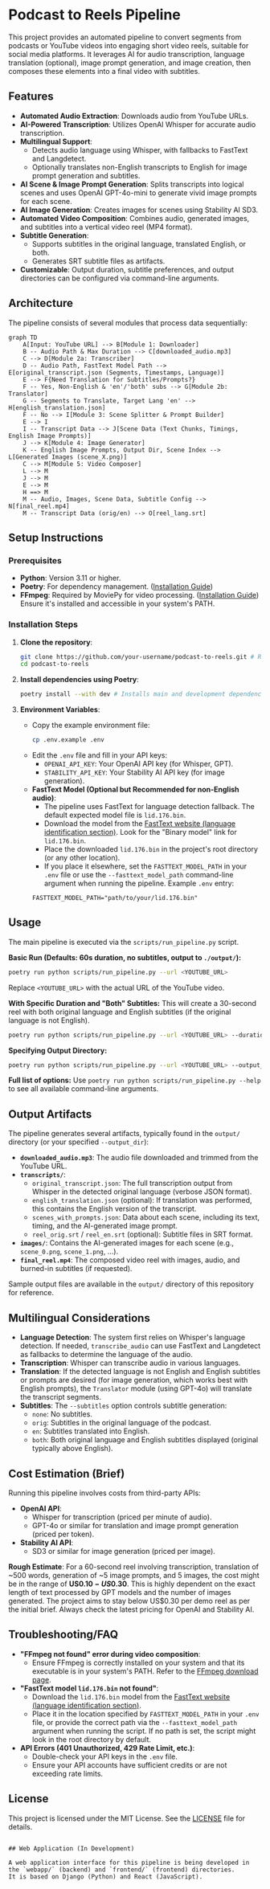 # Podcast to Reels Pipeline

This project provides an automated pipeline to convert segments from podcasts or YouTube videos into engaging short video reels, suitable for social media platforms. It leverages AI for audio transcription, language translation (optional), image prompt generation, and image creation, then composes these elements into a final video with subtitles.

## Features

*   **Automated Audio Extraction**: Downloads audio from YouTube URLs.
*   **AI-Powered Transcription**: Utilizes OpenAI Whisper for accurate audio transcription.
*   **Multilingual Support**:
    *   Detects audio language using Whisper, with fallbacks to FastText and Langdetect.
    *   Optionally translates non-English transcripts to English for image prompt generation and subtitles.
*   **AI Scene & Image Prompt Generation**: Splits transcripts into logical scenes and uses OpenAI GPT-4o-mini to generate vivid image prompts for each scene.
*   **AI Image Generation**: Creates images for scenes using Stability AI SD3.
*   **Automated Video Composition**: Combines audio, generated images, and subtitles into a vertical video reel (MP4 format).
*   **Subtitle Generation**:
    *   Supports subtitles in the original language, translated English, or both.
    *   Generates SRT subtitle files as artifacts.
*   **Customizable**: Output duration, subtitle preferences, and output directories can be configured via command-line arguments.

## Architecture

The pipeline consists of several modules that process data sequentially:

```mermaid
graph TD
    A[Input: YouTube URL] --> B[Module 1: Downloader]
    B -- Audio Path & Max Duration --> C[downloaded_audio.mp3]
    C --> D[Module 2a: Transcriber]
    D -- Audio Path, FastText Model Path --> E[original_transcript.json (Segments, Timestamps, Language)]
    E --> F{Need Translation for Subtitles/Prompts?}
    F -- Yes, Non-English & 'en'/'both' subs --> G[Module 2b: Translator]
    G -- Segments to Translate, Target Lang 'en' --> H[english_translation.json]
    F -- No --> I[Module 3: Scene Splitter & Prompt Builder]
    E --> I
    I -- Transcript Data --> J[Scene Data (Text Chunks, Timings, English Image Prompts)]
    J --> K[Module 4: Image Generator]
    K -- English Image Prompts, Output Dir, Scene Index --> L[Generated Images (scene_X.png)]
    C --> M[Module 5: Video Composer]
    L --> M
    J --> M
    E --> M
    H ==> M
    M -- Audio, Images, Scene Data, Subtitle Config --> N[final_reel.mp4]
    M -- Transcript Data (orig/en) --> O[reel_lang.srt]
```

## Setup Instructions

### Prerequisites

*   **Python**: Version 3.11 or higher.
*   **Poetry**: For dependency management. ([Installation Guide](https://python-poetry.org/docs/#installation))
*   **FFmpeg**: Required by MoviePy for video processing. ([Installation Guide](https://ffmpeg.org/download.html)) Ensure it's installed and accessible in your system's PATH.

### Installation Steps

1.  **Clone the repository**:
    ```bash
    git clone https://github.com/your-username/podcast-to-reels.git # Replace with actual repo URL
    cd podcast-to-reels
    ```

2.  **Install dependencies using Poetry**:
    ```bash
    poetry install --with dev # Installs main and development dependencies
    ```

3.  **Environment Variables**:
    *   Copy the example environment file:
        ```bash
        cp .env.example .env
        ```
    *   Edit the `.env` file and fill in your API keys:
        *   `OPENAI_API_KEY`: Your OpenAI API key (for Whisper, GPT).
        *   `STABILITY_API_KEY`: Your Stability AI API key (for image generation).
    *   **FastText Model (Optional but Recommended for non-English audio)**:
        *   The pipeline uses FastText for language detection fallback. The default expected model file is `lid.176.bin`.
        *   Download the model from the [FastText website (language identification section)](https://fasttext.cc/docs/en/language-identification.html). Look for the "Binary model" link for `lid.176.bin`.
        *   Place the downloaded `lid.176.bin` in the project's root directory (or any other location).
        *   If you place it elsewhere, set the `FASTTEXT_MODEL_PATH` in your `.env` file or use the `--fasttext_model_path` command-line argument when running the pipeline.
        Example `.env` entry:
        ```
        FASTTEXT_MODEL_PATH="path/to/your/lid.176.bin"
        ```

## Usage

The main pipeline is executed via the `scripts/run_pipeline.py` script.

**Basic Run (Defaults: 60s duration, no subtitles, output to `./output/`):**
```bash
poetry run python scripts/run_pipeline.py --url <YOUTUBE_URL>
```
Replace `<YOUTUBE_URL>` with the actual URL of the YouTube video.

**With Specific Duration and "Both" Subtitles:**
This will create a 30-second reel with both original language and English subtitles (if the original language is not English).
```bash
poetry run python scripts/run_pipeline.py --url <YOUTUBE_URL> --duration 30 --subtitles both
```

**Specifying Output Directory:**
```bash
poetry run python scripts/run_pipeline.py --url <YOUTUBE_URL> --output_dir my_reels
```

**Full list of options:**
Use `poetry run python scripts/run_pipeline.py --help` to see all available command-line arguments.

## Output Artifacts

The pipeline generates several artifacts, typically found in the `output/` directory (or your specified `--output_dir`):

*   **`downloaded_audio.mp3`**: The audio file downloaded and trimmed from the YouTube URL.
*   **`transcripts/`**:
    *   `original_transcript.json`: The full transcription output from Whisper in the detected original language (verbose JSON format).
    *   `english_translation.json` (optional): If translation was performed, this contains the English version of the transcript.
    *   `scenes_with_prompts.json`: Data about each scene, including its text, timing, and the AI-generated image prompt.
    *   `reel_orig.srt` / `reel_en.srt` (optional): Subtitle files in SRT format.
*   **`images/`**: Contains the AI-generated images for each scene (e.g., `scene_0.png`, `scene_1.png`, ...).
*   **`final_reel.mp4`**: The composed video reel with images, audio, and burned-in subtitles (if requested).

Sample output files are available in the `output/` directory of this repository for reference.

## Multilingual Considerations

*   **Language Detection**: The system first relies on Whisper's language detection. If needed, `transcribe_audio` can use FastText and Langdetect as fallbacks to determine the language of the audio.
*   **Transcription**: Whisper can transcribe audio in various languages.
*   **Translation**: If the detected language is not English and English subtitles or prompts are desired (for image generation, which works best with English prompts), the `Translator` module (using GPT-4o) will translate the transcript segments.
*   **Subtitles**: The `--subtitles` option controls subtitle generation:
    *   `none`: No subtitles.
    *   `orig`: Subtitles in the original language of the podcast.
    *   `en`: Subtitles translated into English.
    *   `both`: Both original language and English subtitles displayed (original typically above English).

## Cost Estimation (Brief)

Running this pipeline involves costs from third-party APIs:

*   **OpenAI API**:
    *   Whisper for transcription (priced per minute of audio).
    *   GPT-4o or similar for translation and image prompt generation (priced per token).
*   **Stability AI API**:
    *   SD3 or similar for image generation (priced per image).

**Rough Estimate**: For a 60-second reel involving transcription, translation of ~500 words, generation of ~5 image prompts, and 5 images, the cost might be in the range of **US$0.10 - US$0.30**. This is highly dependent on the exact length of text processed by GPT models and the number of images generated. The project aims to stay below US$0.30 per demo reel as per the initial brief. Always check the latest pricing for OpenAI and Stability AI.

## Troubleshooting/FAQ

*   **"FFmpeg not found" error during video composition**:
    *   Ensure FFmpeg is correctly installed on your system and that its executable is in your system's PATH. Refer to the [FFmpeg download page](https://ffmpeg.org/download.html).
*   **"FastText model `lid.176.bin` not found"**:
    *   Download the `lid.176.bin` model from the [FastText website (language identification section)](https://fasttext.cc/docs/en/language-identification.html).
    *   Place it in the location specified by `FASTTEXT_MODEL_PATH` in your `.env` file, or provide the correct path via the `--fasttext_model_path` argument when running the script. If no path is set, the script might look in the root directory by default.
*   **API Errors (401 Unauthorized, 429 Rate Limit, etc.)**:
    *   Double-check your API keys in the `.env` file.
    *   Ensure your API accounts have sufficient credits or are not exceeding rate limits.

## License

This project is licensed under the MIT License. See the [LICENSE](LICENSE) file for details.
````

## Web Application (In Development)

A web application interface for this pipeline is being developed in the `webapp/` (backend) and `frontend/` (frontend) directories.
It is based on Django (Python) and React (JavaScript).
